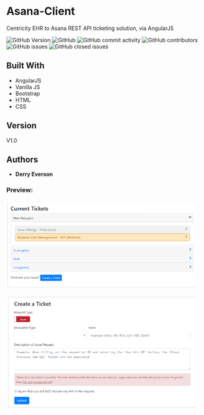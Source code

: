 # Asana-Client
Centricity EHR to Asana REST API ticketing solution, via AngularJS

![GitHub Version](https://img.shields.io/badge/Version-1.0-blue.svg?style=plastic)
![GitHub](https://img.shields.io/github/license/dneverson/Asana-Client.svg?style=plastic)
![GitHub commit activity](https://img.shields.io/github/commit-activity/w/dneverson/Asana-Client.svg?style=plastic)
![GitHub contributors](https://img.shields.io/github/contributors/dneverson/Asana-Client.svg?style=plastic)
![GitHub issues](https://img.shields.io/github/issues/dneverson/Asana-Client.svg?style=plastic)
![GitHub closed issues](https://img.shields.io/github/issues-closed/dneverson/Asana-Client.svg?style=plastic)

## Built With
* AngularJS
* Vanilla JS
* Bootstrap
* HTML
* CSS

## Version
V1.0

## Authors
* **Derry Everson**

### Preview:
![GitHub Logo](/images/currentTickets.PNG)

![GitHub Logo](/images/createTicket.PNG)

